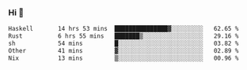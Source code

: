 ### Hi 👋

<!--START_SECTION:waka-->

```txt
Haskell       14 hrs 53 mins  ███████████████▓░░░░░░░░░   62.65 %
Rust          6 hrs 55 mins   ███████▒░░░░░░░░░░░░░░░░░   29.16 %
sh            54 mins         █░░░░░░░░░░░░░░░░░░░░░░░░   03.82 %
Other         41 mins         ▓░░░░░░░░░░░░░░░░░░░░░░░░   02.89 %
Nix           13 mins         ▒░░░░░░░░░░░░░░░░░░░░░░░░   00.96 %
```

<!--END_SECTION:waka-->
